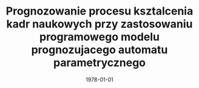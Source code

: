 ---
# Documentation: https://wowchemy.com/docs/managing-content/

title: Prognozowanie procesu ksztalcenia kadr naukowych przy zastosowaniu programowego
  modelu prognozujacego automatu parametrycznego
subtitle: ''
summary: ''
authors:
- Jan Kazimierczak
- markowska-kaczmar
- Ryszard Nikodem
- Ryszard Szczepanik
tags: []
categories: []
date: '1978-01-01'
lastmod: 2022-10-07T04:56:06Z
featured: false
draft: false

# Featured image
# To use, add an image named `featured.jpg/png` to your page's folder.
# Focal points: Smart, Center, TopLeft, Top, TopRight, Left, Right, BottomLeft, Bottom, BottomRight.
image:
  caption: ''
  focal_point: ''
  preview_only: false

# Projects (optional).
#   Associate this post with one or more of your projects.
#   Simply enter your project's folder or file name without extension.
#   E.g. `projects = ["internal-project"]` references `content/project/deep-learning/index.md`.
#   Otherwise, set `projects = []`.
projects: []
publishDate: '2022-10-07T04:56:05.139594Z'
publication_types:
- '4'
abstract: ''
publication: ''
---
